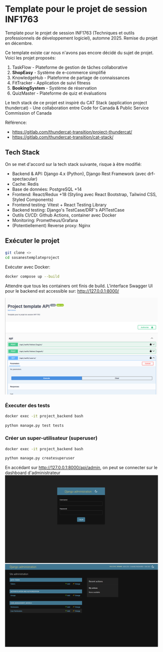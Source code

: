 # Template pour le projet de session INF1763

Template pour le projet de session INF1763 (Techniques et outils professionnels de développement logiciel), automne 2025. Remise du projet en décembre.

Ce template existe car nous n'avons pas encore décidé du sujet de projet. Voici les projet proposés:
1.	TaskFlow - Plateforme de gestion de tâches collaborative
2.	**ShopEasy** - Système de e-commerce simplifié
3.	KnowledgeHub - Plateforme de partage de connaissances
4.	FitTracker - Application de suivi fitness
5.	**BookingSystem** - Système de réservation
6.	QuizMaster - Plateforme de quiz et évaluations

Le tech stack de ce projet est inspiré du CAT Stack (application project thundercat) - Une collaboration entre Code for Canada & Public Service Commission of Canada

Référence:
- https://gitlab.com/thundercat-transition/project-thundercat/
- https://gitlab.com/thundercat-transition/cat-stack/

## Tech Stack
On se met d'accord sur la tech stack suivante, risque à être modifié: 
- Backend & API: Django 4.x (Python), Django Rest Framework (avec drf-spectacular)
- Cache: Redis
- Base de données: PostgreSQL +14
- Frontend: React/Redux +18 (Styling avec React Bootstrap, Tailwind CSS, Styled Components)
- Frontend testing: Vitest + React Testing Library
- Backend testing: Django's TestCase/DRF's APITestCase
- Outils CI/CD: Github Actions, container avec Docker
- Monitoring: Prometheus/Grafana
- (Potentiellement) Reverse proxy: Nginx

## Exécuter le projet
```sh
git clone <>
cd sosanestemplateproject
```

Exécuter avec Docker:
```sh
docker compose up --build
```

Attendre que tous les containers ont finis de build. L'interface Swagger UI pour le backend est accessible sur: http://127.0.0.1:8000/

![swagger-ui-interface](/docs/images/swagger-ui-interface.png)

### Éxecuter des tests
```sh
docker exec -it project_backend bash
```

```sh
python manage.py test tests
```

### Créer un super-utilisateur (superuser)
```sh
docker exec -it project_backend bash
```

```sh
python manage.py createsuperuser
```

En accédant sur http://127.0.0.1:8000/api/admin, on peut se connecter sur le dashboard d'administrateur
![django-admin-login-page](/docs/images/django-admin-login-page.png)
![django-admin-interface](/docs/images/django-admin-interface.png)